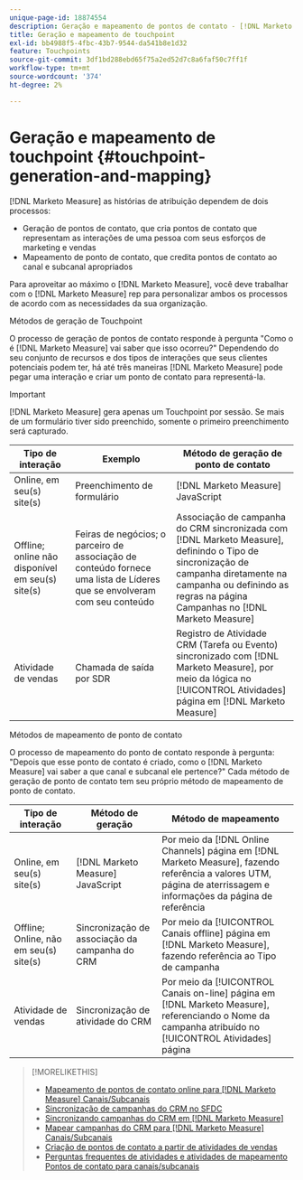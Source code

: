 ```yaml
---
unique-page-id: 18874554
description: Geração e mapeamento de pontos de contato - [!DNL Marketo Measure] - Documentação do produto
title: Geração e mapeamento de touchpoint
exl-id: bb4988f5-4fbc-43b7-9544-da541b8e1d32
feature: Touchpoints
source-git-commit: 3df1bd288ebd65f75a2ed52d7c8a6faf50c7ff1f
workflow-type: tm+mt
source-wordcount: '374'
ht-degree: 2%

---
```


# Geração e mapeamento de touchpoint {#touchpoint-generation-and-mapping}

[!DNL Marketo Measure] as histórias de atribuição dependem de dois processos:

* Geração de pontos de contato, que cria pontos de contato que representam as interações de uma pessoa com seus esforços de marketing e vendas
* Mapeamento de ponto de contato, que credita pontos de contato ao canal e subcanal apropriados

Para aproveitar ao máximo o [!DNL Marketo Measure], você deve trabalhar com o [!DNL Marketo Measure] rep para personalizar ambos os processos de acordo com as necessidades da sua organização.

Métodos de geração de Touchpoint

O processo de geração de pontos de contato responde à pergunta &quot;Como o é [!DNL Marketo Measure] vai saber que isso ocorreu?&quot; Dependendo do seu conjunto de recursos e dos tipos de interações que seus clientes potenciais podem ter, há até três maneiras [!DNL Marketo Measure] pode pegar uma interação e criar um ponto de contato para representá-la.

>[!IMPORTANT]
>
>[!DNL Marketo Measure] gera apenas um Touchpoint por sessão. Se mais de um formulário tiver sido preenchido, somente o primeiro preenchimento será capturado.

| **Tipo de interação** | **Exemplo** | **Método de geração de ponto de contato** |
|---|---|---|
| Online, em seu(s) site(s) | Preenchimento de formulário | [!DNL Marketo Measure] JavaScript |
| Offline; online não disponível em seu(s) site(s) | Feiras de negócios; o parceiro de associação de conteúdo fornece uma lista de Líderes que se envolveram com seu conteúdo | Associação de campanha do CRM sincronizada com [!DNL Marketo Measure], definindo o Tipo de sincronização de campanha diretamente na campanha ou definindo as regras na página Campanhas no [!DNL Marketo Measure] |
| Atividade de vendas | Chamada de saída por SDR | Registro de Atividade CRM (Tarefa ou Evento) sincronizado com [!DNL Marketo Measure], por meio da lógica no [!UICONTROL Atividades] página em [!DNL Marketo Measure] |

Métodos de mapeamento de ponto de contato

O processo de mapeamento do ponto de contato responde à pergunta: &quot;Depois que esse ponto de contato é criado, como o [!DNL Marketo Measure] vai saber a que canal e subcanal ele pertence?&quot; Cada método de geração de ponto de contato tem seu próprio método de mapeamento de ponto de contato.

| **Tipo de interação** | **Método de geração** | **Método de mapeamento** |
|---|---|---|
| Online, em seu(s) site(s) | [!DNL Marketo Measure] JavaScript | Por meio da [!DNL Online Channels] página em [!DNL Marketo Measure], fazendo referência a valores UTM, página de aterrissagem e informações da página de referência |
| Offline; Online, não em seu(s) site(s) | Sincronização de associação da campanha do CRM | Por meio da [!UICONTROL Canais offline] página em [!DNL Marketo Measure], fazendo referência ao Tipo de campanha |
| Atividade de vendas | Sincronização de atividade do CRM | Por meio da [!UICONTROL Canais on-line] página em [!DNL Marketo Measure], referenciando o Nome da campanha atribuído no [!UICONTROL Atividades] página |

>[!MORELIKETHIS]
>
>* [Mapeamento de pontos de contato online para [!DNL Marketo Measure] Canais/Subcanais](/help/channel-tracking-and-setup/online-channels/online-custom-channel-setup.md)
>* [Sincronização de campanhas do CRM no SFDC](/help/channel-tracking-and-setup/offline-channels/deprecated-processes/syncing-offline-campaigns.md)
>* [Sincronizando campanhas do CRM em [!DNL Marketo Measure]](/help/channel-tracking-and-setup/offline-channels/custom-campaign-sync.md)
>* [Mapear campanhas do CRM para [!DNL Marketo Measure] Canais/Subcanais](/help/channel-tracking-and-setup/offline-channels/offline-custom-channel-setup.md)
>* [Criação de pontos de contato a partir de atividades de vendas](/help/advanced-marketo-measure-features/activities-attribution/salesforce-activities-attribution.md)
>* [Perguntas frequentes de atividades e atividades de mapeamento Pontos de contato para canais/subcanais](/help/advanced-marketo-measure-features/activities-attribution/activities-attribution-faq.md)

